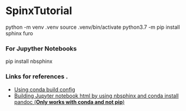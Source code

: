# SpinxTutorial
python -m venv .venv
source .venv/bin/activate
python3.7 -m pip install sphinx furo

### For Jupyther Notebooks
pip install nbsphinx


### Links for references . 
- [Using conda build config](https://docs.readthedocs.io/en/stable/guides/conda.html)
- [ Building Jupyter notebook html by using nbsphinx and conda install pandoc (**Only works with conda and not pip**) ](https://jeanbilheux.pages.ornl.gov/post/convert_notebooks_to_html_pages/ )
